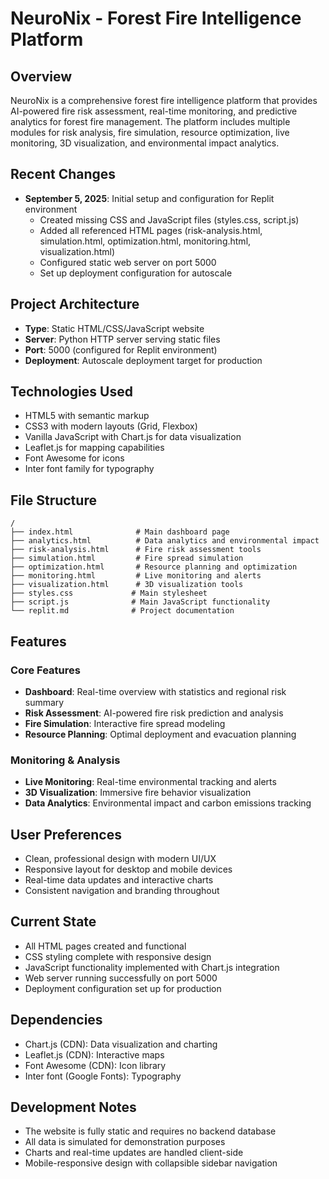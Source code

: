 # NeuroNix - Forest Fire Intelligence Platform

## Overview
NeuroNix is a comprehensive forest fire intelligence platform that provides AI-powered fire risk assessment, real-time monitoring, and predictive analytics for forest fire management. The platform includes multiple modules for risk analysis, fire simulation, resource optimization, live monitoring, 3D visualization, and environmental impact analytics.

## Recent Changes
- **September 5, 2025**: Initial setup and configuration for Replit environment
  - Created missing CSS and JavaScript files (styles.css, script.js)
  - Added all referenced HTML pages (risk-analysis.html, simulation.html, optimization.html, monitoring.html, visualization.html)
  - Configured static web server on port 5000
  - Set up deployment configuration for autoscale

## Project Architecture
- **Type**: Static HTML/CSS/JavaScript website
- **Server**: Python HTTP server serving static files
- **Port**: 5000 (configured for Replit environment)
- **Deployment**: Autoscale deployment target for production

## Technologies Used
- HTML5 with semantic markup
- CSS3 with modern layouts (Grid, Flexbox)
- Vanilla JavaScript with Chart.js for data visualization
- Leaflet.js for mapping capabilities
- Font Awesome for icons
- Inter font family for typography

## File Structure
```
/
├── index.html              # Main dashboard page
├── analytics.html          # Data analytics and environmental impact
├── risk-analysis.html      # Fire risk assessment tools
├── simulation.html         # Fire spread simulation
├── optimization.html       # Resource planning and optimization
├── monitoring.html         # Live monitoring and alerts
├── visualization.html      # 3D visualization tools
├── styles.css             # Main stylesheet
├── script.js              # Main JavaScript functionality
└── replit.md              # Project documentation
```

## Features
### Core Features
- **Dashboard**: Real-time overview with statistics and regional risk summary
- **Risk Assessment**: AI-powered fire risk prediction and analysis
- **Fire Simulation**: Interactive fire spread modeling
- **Resource Planning**: Optimal deployment and evacuation planning

### Monitoring & Analysis
- **Live Monitoring**: Real-time environmental tracking and alerts
- **3D Visualization**: Immersive fire behavior visualization
- **Data Analytics**: Environmental impact and carbon emissions tracking

## User Preferences
- Clean, professional design with modern UI/UX
- Responsive layout for desktop and mobile devices
- Real-time data updates and interactive charts
- Consistent navigation and branding throughout

## Current State
- All HTML pages created and functional
- CSS styling complete with responsive design
- JavaScript functionality implemented with Chart.js integration
- Web server running successfully on port 5000
- Deployment configuration set up for production

## Dependencies
- Chart.js (CDN): Data visualization and charting
- Leaflet.js (CDN): Interactive maps
- Font Awesome (CDN): Icon library
- Inter font (Google Fonts): Typography

## Development Notes
- The website is fully static and requires no backend database
- All data is simulated for demonstration purposes
- Charts and real-time updates are handled client-side
- Mobile-responsive design with collapsible sidebar navigation